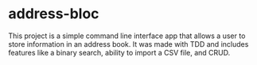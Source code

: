 # address-bloc

This project is a simple command line interface app that allows a user to store information in an address book. It was made with TDD and includes features like a binary search, ability to import a CSV file, and CRUD. 

 
